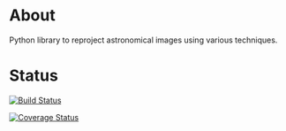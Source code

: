 About
=====

Python library to reproject astronomical images using various techniques.

Status
======

[![Build Status](https://travis-ci.org/astrofrog/reproject.png?branch=master)](https://travis-ci.org/astrofrog/reproject)

[![Coverage Status](https://coveralls.io/repos/astrofrog/reproject/badge.png?branch=master)](https://coveralls.io/r/astrofrog/reproject?branch=master)
